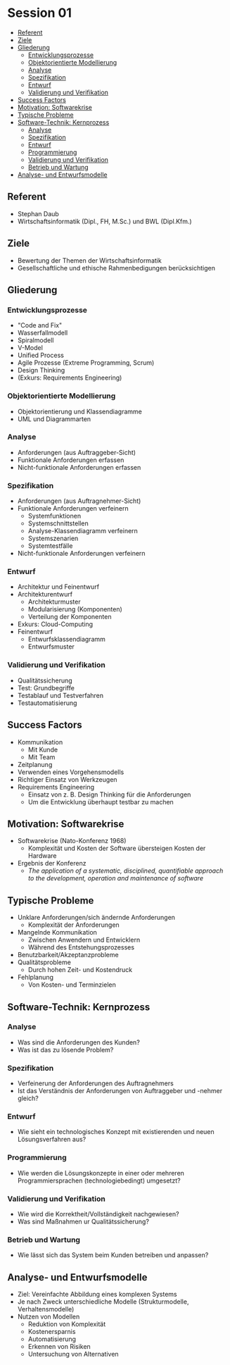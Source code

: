 # Session 01
<!-- toc orderedList:0 depthFrom:2 depthTo:6 -->

* [Referent](#referent)
* [Ziele](#ziele)
* [Gliederung](#gliederung)
  * [Entwicklungsprozesse](#entwicklungsprozesse)
  * [Objektorientierte Modellierung](#objektorientierte-modellierung)
  * [Analyse](#analyse)
  * [Spezifikation](#spezifikation)
  * [Entwurf](#entwurf)
  * [Validierung und Verifikation](#validierung-und-verifikation)
* [Success Factors](#success-factors)
* [Motivation: Softwarekrise](#motivation-softwarekrise)
* [Typische Probleme](#typische-probleme)
* [Software-Technik: Kernprozess](#software-technik-kernprozess)
  * [Analyse](#analyse-1)
  * [Spezifikation](#spezifikation-1)
  * [Entwurf](#entwurf-1)
  * [Programmierung](#programmierung)
  * [Validierung und Verifikation](#validierung-und-verifikation-1)
  * [Betrieb und Wartung](#betrieb-und-wartung)
* [Analyse- und Entwurfsmodelle](#analyse-und-entwurfsmodelle)

<!-- tocstop -->

## Referent
* Stephan Daub
* Wirtschaftsinformatik (Dipl., FH, M.Sc.) und BWL (Dipl.Kfm.)

## Ziele
* Bewertung der Themen der Wirtschaftsinformatik
* Gesellschaftliche und ethische Rahmenbedigungen berücksichtigen

## Gliederung
### Entwicklungsprozesse
* "Code and Fix"
* Wasserfallmodell
* Spiralmodell
* V-Model
* Unified Process
* Agile Prozesse (Extreme Programming, Scrum)
* Design Thinking
* (Exkurs: Requirements Engineering)

### Objektorientierte Modellierung
* Objektorientierung und Klassendiagramme
* UML und Diagrammarten

### Analyse
* Anforderungen (aus Auftraggeber-Sicht)
* Funktionale Anforderungen erfassen
* Nicht-funktionale Anforderungen erfassen

### Spezifikation
* Anforderungen (aus Auftragnehmer-Sicht)
* Funktionale Anforderungen verfeinern
  * Systemfunktionen
  * Systemschnittstellen
  * Analyse-Klassendiagramm verfeinern
  * Systemszenarien
  * Systemtestfälle
* Nicht-funktionale Anforderungen verfeinern

### Entwurf
* Architektur und Feinentwurf
* Architekturentwurf
  * Architekturmuster
  * Modularisierung (Komponenten)
  * Verteilung der Komponenten
* Exkurs: Cloud-Computing
* Feinentwurf
  * Entwurfsklassendiagramm
  * Entwurfsmuster

### Validierung und Verifikation
* Qualitätssicherung
* Test: Grundbegriffe
* Testablauf und Testverfahren
* Testautomatisierung

## Success Factors
* Kommunikation
  * Mit Kunde
  * Mit Team
* Zeitplanung
* Verwenden eines Vorgehensmodells
* Richtiger Einsatz von Werkzeugen
* Requirements Engineering
  * Einsatz von z. B. Design Thinking für die Anforderungen
  * Um die Entwicklung überhaupt testbar zu machen

## Motivation: Softwarekrise
* Softwarekrise (Nato-Konferenz 1968)
  * Komplexität und Kosten der Software übersteigen Kosten der Hardware
* Ergebnis der Konferenz
  * *The application of a systematic, disciplined, quantifiable approach to the development, operation and maintenance of software*

## Typische Probleme
* Unklare Anforderungen/sich ändernde Anforderungen
  * Komplexität der Anforderungen
* Mangelnde Kommunikation
  * Zwischen Anwendern und Entwicklern
  * Während des Entstehungsprozesses
* Benutzbarkeit/Akzeptanzprobleme
* Qualitätsprobleme
  * Durch hohen Zeit- und Kostendruck
* Fehlplanung
  * Von Kosten- und Terminzielen

## Software-Technik: Kernprozess
### Analyse
* Was sind die Anforderungen des Kunden?
* Was ist das zu lösende Problem?

### Spezifikation
* Verfeinerung der Anforderungen des Auftragnehmers
* Ist das Verständnis der Anforderungen von Auftraggeber und -nehmer gleich?

### Entwurf
* Wie sieht ein technologisches Konzept mit existierenden und neuen Lösungsverfahren aus?

### Programmierung
* Wie werden die Lösungskonzepte in einer oder mehreren Programmiersprachen (technologiebedingt) umgesetzt?

### Validierung und Verifikation
* Wie wird die Korrektheit/Vollständigkeit nachgewiesen?
* Was sind Maßnahmen ur Qualitätssicherung?

### Betrieb und Wartung
* Wie lässt sich das System beim Kunden betreiben und anpassen?

## Analyse- und Entwurfsmodelle
* Ziel: Vereinfachte Abbildung eines komplexen Systems
* Je nach Zweck unterschiedliche Modelle (Strukturmodelle, Verhaltensmodelle)
* Nutzen von Modellen
  * Reduktion von Komplexität
  * Kostenersparnis
  * Automatisierung
  * Erkennen von Risiken
  * Untersuchung von Alternativen
